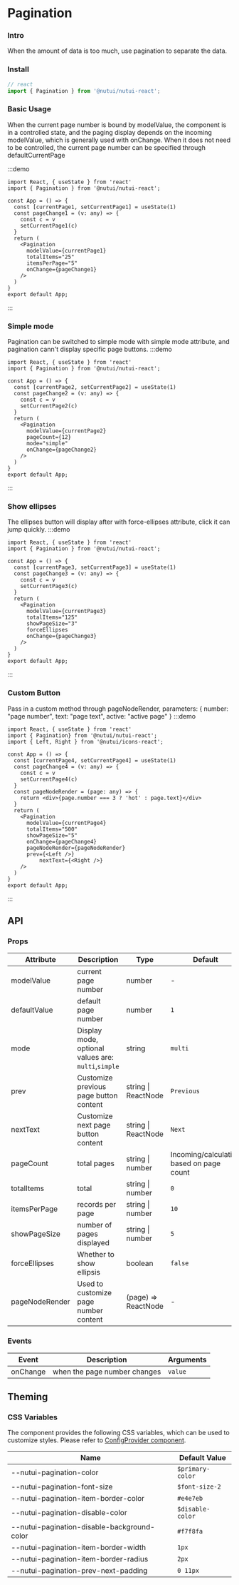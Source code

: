 #  Pagination

### Intro
    
When the amount of data is too much, use pagination to separate the data.
    
### Install
``` javascript
// react
import { Pagination } from '@nutui/nutui-react';
```    

### Basic Usage

When the current page number is bound by modelValue, the component is in a controlled state, and the paging display depends on the incoming modelValue, which is generally used with onChange.
When it does not need to be controlled, the current page number can be specified through defaultCurrentPage

:::demo
``` tsx
import React, { useState } from 'react'
import { Pagination } from '@nutui/nutui-react';

const App = () => {
  const [currentPage1, setCurrentPage1] = useState(1)
  const pageChange1 = (v: any) => {
    const c = v
    setCurrentPage1(c)
  }
  return (
    <Pagination
      modelValue={currentPage1}
      totalItems="25"
      itemsPerPage="5"
      onChange={pageChange1}
    />
  )
}
export default App;
```
:::
### Simple mode
Pagination can be switched to simple mode with simple mode attribute, and pagination cann't display specific page buttons.
:::demo
``` tsx
import React, { useState } from 'react'
import { Pagination } from '@nutui/nutui-react';

const App = () => {
  const [currentPage2, setCurrentPage2] = useState(1)
  const pageChange2 = (v: any) => {
    const c = v
    setCurrentPage2(c)
  }
  return (
    <Pagination
      modelValue={currentPage2} 
      pageCount={12} 
      mode="simple" 
      onChange={pageChange2} 
    />
  )
}
export default App;
```
:::

### Show ellipses 
The ellipses button will display after with force-ellipses attribute, click it can jump quickly.
:::demo
``` tsx
import React, { useState } from 'react'
import { Pagination } from '@nutui/nutui-react';

const App = () => {
  const [currentPage3, setCurrentPage3] = useState(1)
  const pageChange3 = (v: any) => {
    const c = v
    setCurrentPage3(c)
  }
  return (
    <Pagination
      modelValue={currentPage3}
      totalItems="125"
      showPageSize="3"
      forceEllipses
      onChange={pageChange3}
    />
  )
}
export default App;
```
:::
### Custom Button
Pass in a custom method through pageNodeRender, parameters: { number: "page number", text: "page text", active: "active page" }
:::demo
``` tsx
import React, { useState } from 'react'
import { Pagination} from '@nutui/nutui-react'; 
import { Left, Right } from '@nutui/icons-react';

const App = () => {
  const [currentPage4, setCurrentPage4] = useState(1)
  const pageChange4 = (v: any) => {
    const c = v
    setCurrentPage4(c)
  }
  const pageNodeRender = (page: any) => {
    return <div>{page.number === 3 ? 'hot' : page.text}</div>
  }
  return (
    <Pagination
      modelValue={currentPage4}
      totalItems="500"
      showPageSize="5"
      onChange={pageChange4}
      pageNodeRender={pageNodeRender} 
      prev={<Left />}
          nextText={<Right />}
    />
  )
}
export default App;
```
:::
    
## API
    
### Props
    
| Attribute           | Description                             | Type                      | Default            |
| -------------- | -------------------------------- | ------------------------- | ----------------- |
| modelValue     | current page number                         | number                    | -                 |
| defaultValue   | default page number                         | number                    | `1`                 |
| mode           | Display mode, optional values are: `multi`,`simple` | string                    | `multi`             |
| prev       | Customize previous page button content             | string \| ReactNode | `Previous`            |
| nextText       | Customize next page button content             | string \| ReactNode | `Next`             |
| pageCount      | total pages                           | string \| number          | Incoming/calculating based on page count |
| totalItems     | total                         | string \| number          | `0`                 |
| itemsPerPage   | records per page                       | string \| number          | `10`                |
| showPageSize   | number of pages displayed                   | string \| number          | `5`                 |
| forceEllipses  | Whether to show ellipsis                   | boolean                   | `false`             |
| pageNodeRender | Used to customize page number content             | (page) => ReactNode | -                 |
    
### Events
    
| Event | Description           | Arguments |
| -------- | -------------- | -------- |
| onChange |  when the page number changes | `value`    |


## Theming

### CSS Variables

The component provides the following CSS variables, which can be used to customize styles. Please refer to [ConfigProvider component](#/en-US/component/configprovider).

| Name | Default Value |
| --- | --- |
| --nutui-pagination-color | `$primary-color` |
| --nutui-pagination-font-size | `$font-size-2` |
| --nutui-pagination-item-border-color | `#e4e7eb` |
| --nutui-pagination-disable-color | `$disable-color` |
| --nutui-pagination-disable-background-color | `#f7f8fa` |
| --nutui-pagination-item-border-width | `1px` |
| --nutui-pagination-item-border-radius | `2px` |
| --nutui-pagination-prev-next-padding | `0 11px` |
